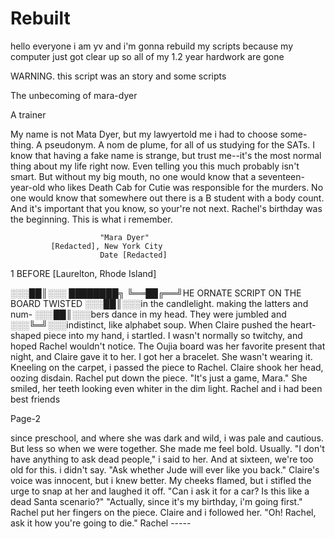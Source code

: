 # Rebuilt
hello everyone i am yv and i'm gonna rebuild my scripts because my computer just got clear up so all of my 1.2 year hardwork are gone

WARNING. this script was an story and some scripts 

The unbecoming of mara-dyer

A trainer

My name is not Mata Dyer, but my 
lawyertold me i had to choose some-
thing. A pseudonym. A nom de plume,
for all of us studying for the SATs.
I know that having a fake name is 
strange, but trust me--it's the most
normal thing about my life right now.
Even telling you this much probably 
isn't smart. But without my big mouth,
no one would know that a seventeen-
year-old who likes Death Cab for Cutie 
was responsible for the murders. No
one would know that somewhere out 
there is a B student with a body count.
And it's important that you know, so 
your're not next.
  Rachel's birthday was the beginning.
This is what i remember.


                        "Mara Dyer"
             [Redacted], New York City
                        Date [Redacted]
                        
                        
1 BEFORE     [Laurelton, Rhode Island]
 
░░░██║░░░
████████╗
╚══██╔══╝HE ORNATE SCRIPT ON THE BOARD TWISTED
░░░██║░░░in the candlelight. making the latters and num-
░░░██║░░░bers dance in my head. They were jumbled and 
░░░╚═╝░░░indistinct, like alphabet soup. When Claire
pushed the heart-shaped piece into my hand, i startled.
I wasn't normally so twitchy, and hoped Rachel wouldn't 
notice. The Oujia board was her favorite present that night,
and Claire gave it to her. I got her a bracelet. She wasn't 
wearing it.
  Kneeling on the carpet, i passed the piece to Rachel. Claire
shook her head, oozing disdain. Rachel put down the piece.
  "It's just a game, Mara." She smiled, her teeth looking even 
whiter in the dim light. Rachel and i had been best friends

Page-2

since preschool, and where she was dark and wild, i was pale
and cautious. But less so when we were together. She made me
feel bold. Usually.
  "I don't have anything to ask dead people," i said to her.
And at sixteen, we're too old for this. i didn't say.
  "Ask whether Jude will ever like you back."
  Claire's voice was innocent, but i knew better. My cheeks
flamed, but i stifled the urge to snap at her and laughed it off.
"Can i ask it for a car? Is this like a dead Santa scenario?"
  "Actually, since it's my birthday, i'm going first." Rachel put
her fingers on the piece. Claire and i followed her.
  "Oh! Rachel, ask it how you're going to die." 
  Rachel -----
